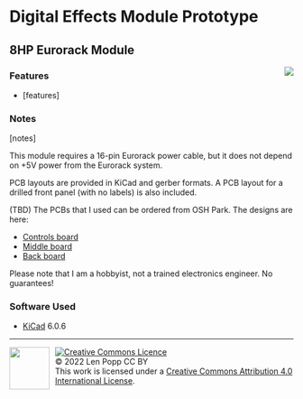 # Digital Effects Module Prototype

## 8HP Eurorack Module

<img src="title.jpg" style="float:right">

### Features
- [features]

### Notes
[notes]

This module requires a 16-pin Eurorack power cable, but it does not depend on +5V power from the Eurorack system.

PCB layouts are provided in KiCad and gerber formats. A PCB layout for a drilled front panel (with no labels) is also included.

(TBD) The PCBs that I used can be ordered from OSH Park. The designs are here:
- [Controls board](https://oshpark.com/shared_projects/zzz)
- [Middle board](https://oshpark.com/shared_projects/zzz)
- [Back board](https://oshpark.com/shared_projects/zzz)

Please note that I am a hobbyist, not a trained electronics engineer. No guarantees!

### Software Used

* [KiCad](https://www.kicad.org/) 6.0.6

<hr /><div><div style="float:left; padding-right:10px;"><img src="https://i0.wp.com/www.oshwa.org/wp-content/uploads/2014/03/oshw-logo-100-px.png" width=71 height=75 /></div><div style="xfloat:left; padding-left:10px;"><a rel="license" href="http://creativecommons.org/licenses/by/4.0/"><img alt="Creative Commons Licence" style="border-width:0;" src="https://i.creativecommons.org/l/by/4.0/88x31.png" /></a><br />© 2022 Len Popp CC BY<br />This work is licensed under a <a rel="license" href="http://creativecommons.org/licenses/by/4.0/">Creative Commons Attribution 4.0 International License</a>.</div></div>
